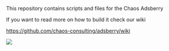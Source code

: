 This repository contains scripts and files for the Chaos Adsberry

If you want to read more on how to build it check our wiki

https://github.com/chaos-consulting/adsberry/wiki

![](https://github.com/chaos-consulting/adsberry/raw/master/adsb_finallx.png)
